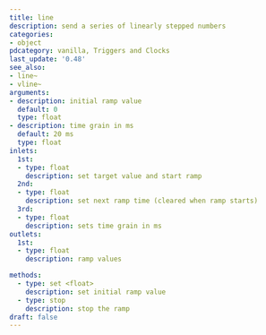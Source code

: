 ```yaml
---
title: line
description: send a series of linearly stepped numbers
categories:
- object
pdcategory: vanilla, Triggers and Clocks
last_update: '0.48'
see_also:
- line~
- vline~
arguments:
- description: initial ramp value
  default: 0
  type: float
- description: time grain in ms
  default: 20 ms
  type: float
inlets:
  1st:
  - type: float
    description: set target value and start ramp
  2nd:
  - type: float
    description: set next ramp time (cleared when ramp starts)
  3rd:
  - type: float
    description: sets time grain in ms
outlets:
  1st:
  - type: float
    description: ramp values

methods:
  - type: set <float>
    description: set initial ramp value
  - type: stop
    description: stop the ramp
draft: false
---
```

